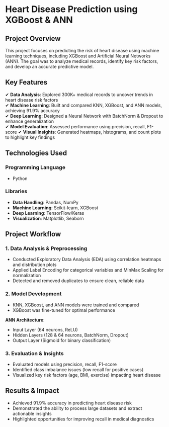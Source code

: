 # Heart Disease Prediction using XGBoost & ANN

## Project Overview
This project focuses on predicting the risk of heart disease using machine learning techniques, including XGBoost and Artificial Neural Networks (ANN). The goal was to analyze medical records, identify key risk factors, and develop an accurate predictive model.

## Key Features
✔ **Data Analysis**: Explored 300K+ medical records to uncover trends in heart disease risk factors  
✔ **Machine Learning**: Built and compared KNN, XGBoost, and ANN models, achieving 91.9% accuracy  
✔ **Deep Learning**: Designed a Neural Network with BatchNorm & Dropout to enhance generalization  
✔ **Model Evaluation**: Assessed performance using precision, recall, F1-score
✔ **Visual Insights**: Generated heatmaps, histograms, and count plots to highlight key findings  

## Technologies Used
### Programming Language
- Python

### Libraries
- **Data Handling**: Pandas, NumPy  
- **Machine Learning**: Scikit-learn, XGBoost  
- **Deep Learning**: TensorFlow/Keras  
- **Visualization**: Matplotlib, Seaborn  

## Project Workflow

### 1. Data Analysis & Preprocessing
- Conducted Exploratory Data Analysis (EDA) using correlation heatmaps and distribution plots  
- Applied Label Encoding for categorical variables and MinMax Scaling for normalization  
- Detected and removed duplicates to ensure clean, reliable data  

### 2. Model Development
- KNN, XGBoost, and ANN models were trained and compared  
- XGBoost was fine-tuned for optimal performance  

**ANN Architecture**:
- Input Layer (64 neurons, ReLU)  
- Hidden Layers (128 & 64 neurons, BatchNorm, Dropout)  
- Output Layer (Sigmoid for binary classification)  

### 3. Evaluation & Insights
- Evaluated models using precision, recall, F1-score
- Identified class imbalance issues (low recall for positive cases)  
- Visualized key risk factors (age, BMI, exercise) impacting heart disease  

## Results & Impact
- Achieved 91.9% accuracy in predicting heart disease risk  
- Demonstrated the ability to process large datasets and extract actionable insights  
- Highlighted opportunities for improving recall in medical diagnostics  
